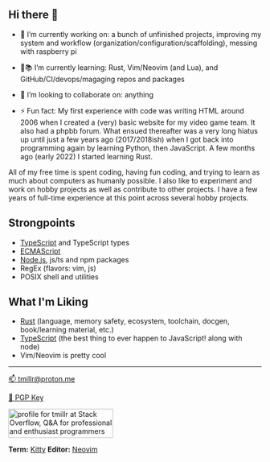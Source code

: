 ## Hi there 👋

- 🔭 I’m currently working on: a bunch of unfinished projects, improving my system and workflow (organization/configuration/scaffolding), messing with raspberry pi

- 📖📚 I’m currently learning: Rust, Vim/Neovim (and Lua), and GitHub/CI/devops/magaging repos and packages

- 🤝 I’m looking to collaborate on: anything

- ⚡ Fun fact: My first experience with code was writing HTML around 2006 when I created a (very) basic website for my video game team. It also had a phpbb forum. What ensued thereafter was a very long hiatus up until just a few years ago (2017/2018ish) when I got back into programming again by learning Python, then JavaScript. A few months ago (early 2022) I started learning Rust. 

All of my free time is spent coding, having fun coding, and trying to learn as much about computers as humanly possible. I also like to experiment and work on hobby projects as well as contribute to other projects. I have a few years of full-time experience at this point across several hobby projects.

## Strongpoints

- [TypeScript][ts] and TypeScript types
- [ECMAScript][es]
- [Node.js][node], js/ts and npm packages
- RegEx (flavors: vim, js)
- POSIX shell and utilities

## What I'm Liking

- [Rust][rs] (language, memory safety, ecosystem, toolchain, docgen, book/learning material, etc.)
- [TypeScript][ts] (the best thing to ever happen to JavaScript! along with node)
- Vim/Neovim is pretty cool

---

[📫 tmillr@proton.me][email]

[🔑 PGP Key][pgp]

<a href="https://stackoverflow.com/users/9265740/tmillr"><img src="https://stackoverflow.com/users/flair/9265740.png?theme=clean" width="208" height="58" alt="profile for tmillr at Stack Overflow, Q&amp;A for professional and enthusiast programmers" title="profile for tmillr at Stack Overflow, Q&amp;A for professional and enthusiast programmers"></a>

**Term:** [Kitty][kitty]
**Editor:** [Neovim][nvim]

[email]: mailto:tmillr@proton.me
[ts]: https://www.typescriptlang.org
[es]: https://www.ecma-international.org/publications-and-standards/standards/ecma-262/
[node]: https://nodejs.org
[rs]: https://www.rust-lang.org
[pgp]: https://keys.openpgp.org/vks/v1/by-fingerprint/C7E30D48AE584E84DA523C31BAC0BF578F466F69
[kitty]: /../../../../kovidgoyal/kitty
[nvim]: /../../../../neovim/neovim
